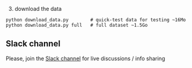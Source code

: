 

3. download the data
  ```
  python download_data.py        # quick-test data for testing ~16Mo
  python download_data.py full   # full dataset ~1.5Go
  ```
## Slack channel
   Please, join the [Slack channel](https://bit.ly/2IxS0RC) for live discussions / info sharing
